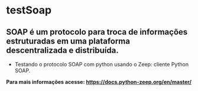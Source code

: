 # testSoap
## SOAP é um protocolo para troca de informações estruturadas em uma plataforma descentralizada e distribuída.
- Testando o protocolo SOAP com python usando o Zeep: cliente Python SOAP.

<b> Para mais informações acesse: https://docs.python-zeep.org/en/master/
